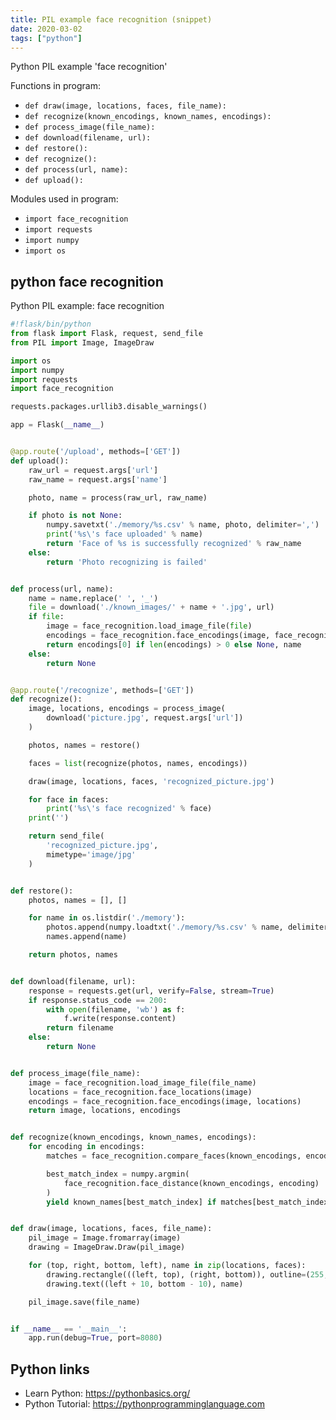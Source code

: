 ```yaml
---
title: PIL example face recognition (snippet)
date: 2020-03-02
tags: ["python"]
---
```

Python PIL example 'face recognition'

Functions in program: 
* `def draw(image, locations, faces, file_name):`
* `def recognize(known_encodings, known_names, encodings):`
* `def process_image(file_name):`
* `def download(filename, url):`
* `def restore():`
* `def recognize():`
* `def process(url, name):`
* `def upload():`

Modules used in program: 
* `import face_recognition`
* `import requests`
* `import numpy`
* `import os`

## python face recognition

Python PIL example: face recognition

```python
#!flask/bin/python
from flask import Flask, request, send_file
from PIL import Image, ImageDraw

import os
import numpy
import requests
import face_recognition

requests.packages.urllib3.disable_warnings()

app = Flask(__name__)


@app.route('/upload', methods=['GET'])
def upload():
    raw_url = request.args['url']
    raw_name = request.args['name']

    photo, name = process(raw_url, raw_name)

    if photo is not None:
        numpy.savetxt('./memory/%s.csv' % name, photo, delimiter=',')
        print('%s\'s face uploaded' % name)
        return 'Face of %s is successfully recognized' % raw_name
    else:
        return 'Photo recognizing is failed'


def process(url, name):
    name = name.replace(' ', '_')
    file = download('./known_images/' + name + '.jpg', url)
    if file:
        image = face_recognition.load_image_file(file)
        encodings = face_recognition.face_encodings(image, face_recognition.face_locations(image))
        return encodings[0] if len(encodings) > 0 else None, name
    else:
        return None


@app.route('/recognize', methods=['GET'])
def recognize():
    image, locations, encodings = process_image(
        download('picture.jpg', request.args['url'])
    )

    photos, names = restore()

    faces = list(recognize(photos, names, encodings))

    draw(image, locations, faces, 'recognized_picture.jpg')

    for face in faces:
        print('%s\'s face recognized' % face)
    print('')

    return send_file(
        'recognized_picture.jpg',
        mimetype='image/jpg'
    )


def restore():
    photos, names = [], []

    for name in os.listdir('./memory'):
        photos.append(numpy.loadtxt('./memory/%s.csv' % name, delimiter=','))
        names.append(name)

    return photos, names


def download(filename, url):
    response = requests.get(url, verify=False, stream=True)
    if response.status_code == 200:
        with open(filename, 'wb') as f:
            f.write(response.content)
        return filename
    else:
        return None


def process_image(file_name):
    image = face_recognition.load_image_file(file_name)
    locations = face_recognition.face_locations(image)
    encodings = face_recognition.face_encodings(image, locations)
    return image, locations, encodings


def recognize(known_encodings, known_names, encodings):
    for encoding in encodings:
        matches = face_recognition.compare_faces(known_encodings, encoding, tolerance=0.8)

        best_match_index = numpy.argmin(
            face_recognition.face_distance(known_encodings, encoding)
        )
        yield known_names[best_match_index] if matches[best_match_index] else "Unknown"


def draw(image, locations, faces, file_name):
    pil_image = Image.fromarray(image)
    drawing = ImageDraw.Draw(pil_image)

    for (top, right, bottom, left), name in zip(locations, faces):
        drawing.rectangle(((left, top), (right, bottom)), outline=(255, 0, 0), width=2)
        drawing.text((left + 10, bottom - 10), name)

    pil_image.save(file_name)


if __name__ == '__main__':
    app.run(debug=True, port=8080)


```

## Python links

- Learn Python: https://pythonbasics.org/
- Python Tutorial: https://pythonprogramminglanguage.com
